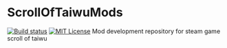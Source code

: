 # ScrollOfTaiwuMods
[![Build status](https://img.shields.io/appveyor/ci/hanabi1224/scrolloftaiwumods/master.svg)](https://ci.appveyor.com/project/hanabi1224/scrolloftaiwumods)
[![MIT License](https://img.shields.io/github/license/hanabi1224/ScrollOfTaiwuMods.svg)](https://github.com/hanabi1224/ScrollOfTaiwuMods/blob/master/LICENSE)
Mod development repository for steam game scroll of taiwu
